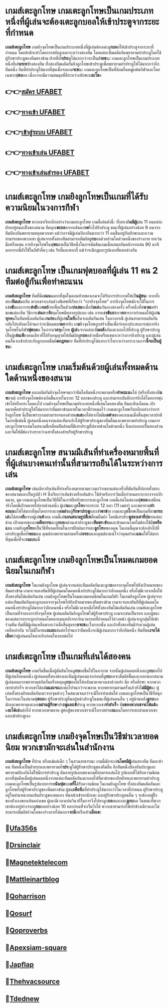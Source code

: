 # เกมส์เตะลูกโทษ เกมเตะลูกโทษเป็นเกมประเภทหนึ่งที่ผู้เล่นจะต้องเตะลู**กบอ**ลให้เข้าประตูจากระยะที่กำหนด

__เกมส์เตะลูกโทษ__ เกมยิงจุดโทษเป็นเกมประเภทหนึ่งที่ผู้เล่นต้องเตะลู**กบอ**ลให้เข้าประตูจากระยะที่กำหนด โดยปกติจะทำโดยการสลับลูกเตะระหว่างสองทีม โดยแต่ละทีมผลัดกันพยายามทำประตูโดยใช้ผู้รักษาประตูของทีมตรงข้าม ฝ่ายที่ท**ำประ**ตูได้มากกว่าจะเป็นฝ่**ายช**นะ เกมเตะลูกโทษเป็นเกมประเภทหนึ่งที่เล่**นระหว่**างสองทีม ทั้งสองทีมผลัดกันยิงลูกโทษเข้าประตูเพื่อพยายามทำประตูให้ได้มากกว่าอีกทีมหนึ่ง ทีมที่ทำประตูได้มากที่สุดเมื่อจบเกม**จะช**นะ เกมเตะลูกโทษเป็นที่นิยมในหมู่แฟนกีฬาและโดยเฉพาะฟุ**ตบ**อล เนื่องจากมีความสมดุลที่ดีระหว่างทักษะแ**ละโช**ค

## 👉👉[ส**มั**คร UF**AB**ET](https://ufa356s.com/)
## 👉👉[ท**าง**เข้า UF**AB**ET](https://bio.link/adminseoxr)
## 👉👉[เ**ข้าสู่ร**ะบบ UF**AB**ET](https://bio.link/adminseoxr)
## 👉👉[ทา**งเข้าเ**ล่น UF**ABE**T](https://ufa356s.com/football-betting/)
## 👉👉[ทา**งเ**ข้าเ**ล่นสำร**อง UF**AB**ET](https://bio.link/adminseo)

# เกมส์เตะลูกโทษ เกมยิงลูกโทษเป็นเกมที่ได้รับความนิยมในวงการกีฬา

__เกมส์เตะลูกโทษ__ พวกเขาเรียกอีกอย่างว่าเกมเตะลูกโทษ เกมนี้เล่นดังนี้: ทั้งสองที**มมีผู้เ**ล่น 11 คนแต่ละฝ่ายอยู่คนละฝั่งของสนาม ทีมบุกเ**ตะบอ**ลจากเส้นแบ่**งค**รึ่งไปยังประตู ขณะที่ผู้เล่นอย่างน้อย 9 คนจากทีมป้องกันพยายามหยุดพวกเขา แม้ว่าอาจมีผู้เล่นป้องกันมากกว่า 11 คนขึ้นอยู่กับทักษะและความสามารถของพวกเขา ผู้เล่นจากทั้งสองทีมสามารถสัมผัสลู**กบ**อลด้วยส่วนใดส่วนหนึ่งของร่างกาย ยกเว้นมือหรือแขน การยิงจุดโทษในฟุ**ตบ**อลเป็นวิธีหนึ่งในการตัดสินเกมเมื่อเสมอกันหลังจากเล่น 90 นาที นอกจากนี้ยังใช้ในกีฬาอื่นๆ เช่น รักบี้และฮอกกี้ แม้ว่าจะมีกฎและรูปแบบที่แตกต่างกัน

# เกมส์เตะลูกโทษ เป็นเกมฟุ**ตบ**อลที่ผู้เล่น 11 คน 2 ที**มต่อสู้**กันเพื่อทำค**ะแ**นน

__เกมส์เตะลูกโทษ__ ทีมที่มีค**ะแน**นมากที่สุดในตอนท้ายของเกมจะได้รับการประกาศให้เป็**นผู้ชน**ะ หากทั้งสอง**ทีมเส**มอกัน พวกเขาจะเล่นช่วงพิเศษที่เรียกว่า “การยิงจุดโทษ” การยิงจุดโทษมักจะใช้ในการแข่**งขั**นและการแ**ข่งขั**นบ**อลถ้**วยเพื่อเป็นตัวแ**บ่งเสม**อเมื่อที**มเล่**นกันเองสองครั้ง ครั้งหนึ่งที่ส**นามเ**หย้าขอ**ง**แต่ละทีม วิธีการเ**ล่นก**าร**ยิง**จุดโทษมีหลายรูปแบบ เช่น การแข่**งขันบา**งรา**ยก**ารอาจกำหนดให้ผู้เล่**นทุกค**นในทีมหนึ่งผลัดกันเล่**นก่อ**นที่ผู้เล่**นในที**มอื่นจะผลัดกันเล่น ในบางกรณี ผู้เล่นสามารถผลัดกันกลับไปกลับมาได้จนกว่าจะมีคนพล**าดก**ารยิง เก**ม**ยิงจุดโทษถูกสร้างขึ้นเพื่อจำลองประสบการณ์การยิงจุดโทษในกีฬ**าฟุตบอ**ล ในการด**วลจุ**ดโทษ **ผู้เล่**นจากแต่ละที**มผลั**ดกันเตะบอลไปที่ประตู ผู้รักษาประตูเป็นผู้เ**ล่นเพี**ยงคนเดียวที่ได้รับอนุญาตให้สัมผัสลู**กบอ**ลด้วยมือหรือแขนระหว่างการยิงประตู และผู้เล่นคนอื่นจะเข้าปะทะกับลูกบอลนั้นผิ**ดกฎหม**าย ทีมที่ทำประตูได้มากกว่าในระหว่างกระบวนการ**นี้จะเป็นผู้ชน**ะ

# เกมส์เตะลูกโทษ เกมเริ่มต้นด้วยผู้เล่**นทั้งห**มดด้านใดด้านหนึ่งของสนาม

__เกมส์เตะลูกโทษ__ และผลัดกันยิงจุดโทษจนกว่าทีมใดทีมหนึ่งจะพลาดหรือ**ทำคะแน**นได้ (หรือทั้งสองที**มพ**ลาด) การยิงจุดโทษต้องเกิดขึ้นภายในระยะ 12 หลาของประตู และสามารถบันทึกการยิงได้โดยการพุ่งเข้าใส่หรือกระโดดลงไป เกมยิงจุดโทษเป็นเกมประเภทหนึ่งที่เล่นโดยสองทีม ทีมละสิบเอ็ดคน เป้าหมายคือทำประตูให้ได้มากกว่าทีมตรงข้ามภายในเวลาที่กำหนดไว้ เกมเตะลูกโทษเรียกอีกอย่างว่าการยิงลูกโทษ นี่เป็นเพราะเกมสามารถจบลงด้วยผ**ลเส**มอได้หากไม่มีผ**ลต่าง**ของคะแนนเมื่อสิ้นสุดเวลาปกติ ในกรณีเช่นนี้ ผู้เล่นหนึ่งคนจากแต่ละทีมจะยิงใส่ผู้รักษาประตูของทีมอื่นและพยายามทำประตู เกมการเตะลูกโทษจะเล่นในสนามสี่เหลี่ยมปิดล้อมที่มีเสาประตูที่ปลายด้านใดด้านหนึ่ง ซึ่งแบ่งออกเป็นสองส่วนและจัดให้มีช่องว่างระหว่างเสาทั้งสองสำหรับผู้รักษาประตู

# เกมส์เตะลูกโทษ สนามมีเส้นที่ทำเครื่องหมายพื้นที่ที่ผู้เ**ล่นบา**งคนเท่านั้นที่สามารถยืนได้ในระหว่างกา**รเล่**น

__เกมส์เตะลูกโทษ__ เช่นเดียวกับเส้นที่ทำเครื่องหมายตามความกว้างของแต่ละครึ่งที่ตัดกันที่ปลายทั้งสองของสนามและเป็นรูปตัว H ซึ่งเรียกว่าเส้นข้างหรือเส้นข้าง ใช้สำหรับการวัดเมื่อกำหนดระยะทางจากเป้าหมาย, มุม เกมเตะลูกโทษเป็นวิธีที่ดีในการฝึกทักษะการเตะลูกโทษ เกมนี้เล่นในสนามฟุ**ตบอ**ลเสมือนจริงโดยมีเป้าหมายที่ปลายด้านหนึ่ง ผู้เล่**นเ**ตะลู**กโท**ษจากระยะ 12 หลา (11 เมตร) และพยายาม**ทำคะแน**นให้ได้มากที่สุดโดยการเตะบ**อลผ่า**นผู้**รักษาประตู**และเข้**าตาข่**าย เกมเตะลู**กโ**ทษเป็นเกมที่สา**มารถเล่**นได้สอ**งที**มจากผู้เล่**นห้**าคน เกมนี้เล่**นบนสนามรูปสี่เห**ลี่ยมผืนผ้า โดยมีเสาประ**ตูสองเสาที่ปล**ายแต่ละด้าน เป้าหมายของเก**มคือการเ**ตะลู**กบอ**ลผ่านเสาประตูของ**ทีมตร**ง**ข้า**มและข้ามคานโดยไม่ต้องใช้มื**อหรือแ**ขน เกมยิงลู**กโท**ษเป็นวิธีที่ยอดเยี่ยมในการฝึกฝนการเตะ**ลูกโท**ษของคุณ ในเกมนี้คุณจะต้องยิงไปที่เสาประตูเพื่อท**ำคะแ**นน คุณต้องพยายามสามครั้งต่**อรอ**บและคุณต้องแน่ใจว่าคุณทำคะ**แน**นให้ได้มากที่สุดเพื่อที่จะช**นะเก**มนี้

# เกมส์เตะลูกโทษ เกมยิงลูกโทษเป็นโหมดเกมยอดนิยมในเกมกีฬา

__เกมส์เตะลูกโทษ__ ในเกมยิงลูกโทษ ผู้เล่นจากแต่ละทีมผลัดกันเตะลูก**บ**อลจากจุดโทษไปยังเป้าหมายของทีมตรงข้าม เกมจะจบลงทันทีที่ผู้เล่นคนใดคนหนึ่งทำประตูได้มากกว่าอีกคนหนึ่ง หรือไม่มีเวลาเหลือให้ทั้งสองทีมได้ผลัดกันเล่น เกมยิงลูกโทษเป็นโหมดเกมยอดนิยมในเกมกีฬา ในเกมยิงลูกโทษ ผู้เล่นจากแต่ละทีมผลัดกันเตะลูกบอลจากจุดโทษไปยังเป้าหมายของทีมตรงข้าม เกมจะจบลงทันทีที่ผู้เล่นคนใดคนหนึ่งทำประตูได้มากกว่าอีกคนหนึ่ง หรือไม่มีเวลาเหลือให้ทั้งสองทีมได้ผลัดกันเล่น เกมส์เตะลูกโทษเป็นเกมที่จำลองการยิงจุดโทษ ผู้เล่นผลัดกันยิงลูกโทษใส่ผู้รักษาประตู เกมจะเล่นเป็นรอบ และผู้ชนะของแต่ละรอบจะถูกกำหนดโดยคะแนนหลังจากจำนวนรอบที่กำหนดไว้ล่วงหน้า ผู้เล่นจะถูกสุ่มให้เข้าร่วมทีม ทีมที่มีผู้เล่นเหลือมากกว่าเมื่อสิ้นสุดรอ**บจะช**นะในรอบนั้น และถ้าทั้งสองทีมมีจำนวนผู้เล่นเหลือเท่ากัน จะไม่มีใครชน**ะและเ**ล่นต่อไปจนกว่าทีมหนึ่งจะมีผู้เล่นมากกว่าอีกทีมหนึ่ง ทีมที่ชน**ะจะได้เลือก**ว่าผู้เล่นคนไหนจะยิงก่อนในรอบต่อไป

# เกมส์เตะลูกโทษ เป็นเกมที่เล่นได้สองคน

__เกมส์เตะลูกโทษ__ เกมเริ่มขึ้นเมื่อผู้ตัดสินโยนลู**กบ**อลขึ้นไปในอากาศ จากนั้นผู้เล่นคนหนึ่งเตะลู**กบ**อลไปที่ผู้เล่นอีกคนหนึ่ง ผู้เล่นคนที่สองต้องเตะคืนผู้เล่นคนแรกก่อนที่ลู**กบ**อลจะสัมผัสพื้นและออกนอกสนาม ผู้เล่นคนแรกพยายามสกัดกั้นหรือหยุดลู**กบ**อลไม่ให้กลับมาหาพวกเขาด้วยเท้า มือ หรือศีรษะ หากพวกเขาทำสำเร็จ พวกเขาได้แต้**มและจะเ**ตะต่อไปจนกว่าจะพลาด หากพยายามสามครั้งแล้วยังไ**ม่มีผู้ช**นะ ผู้เล่นทั้งสองฝ่ายผลัดกันเตะจากจุดต่างๆ ในสนามจนกว่าจะมีใครทำแต้มได้ เกมเตะลูกโทษเป็นวิธีที่สนุกในการเตะในสนามฟุ**ตบอ**ล ผู้รักษาประตูยืนอยู่หน้าประตูในขณะที่ผู้เล่นคนอื่น ๆ อยู่ด้านหลัง**ลูกบ**อล นักเตะพยายามเตะบอ**ลผ่านผู้รักษ**าปร**ะตูและเข้**ประตู หากพวกเขา**ทำสำเร็**จ ที**มของพวกเขาจะได้แต้**มแ**ละได้เล่**นต่อไป หากพวกเขาพลาด คู่ต่อสู้ของพวกเขาจะมีโอกาสทำค**ะแ**นนโดยการเตะผ่านพวกเขาและเข้าประตูเอง

# เกมส์เตะลูกโทษ เกมยิงจุดโทษเป็นวิธีฆ่าเวลายอดนิยม พวกเขามักจะเล่**นในส**ำนักงาน

__เกมส์เตะลูกโทษ__ ที่บ้าน หรือแม้แต่เด็ก ๆ ในสวนสาธารณะ เกมนี้มักจะเล่**นโดยมีผู้**เล่นสองทีม ทีมละห้าคน ทีมหนึ่งเป็นฝ่ายรุกและพยายามท**ำปร**ะตูใส่ผู้รักษาประตูของทีมอื่น อีกทีมหนึ่งป้องกันประตูและพยายามป้องกันไม่ให้มีการทำประตู มีหลายรูปแบบของเกมที่สามารถเล่นได้ รูปแบบที่ได้รับความนิยมมากที่สุดคือเมื่อผู้เล่นคนหนึ่งจากแต่ละทีมผลัดกันเตะบอลไปที่ตาข่ายของอีกฝ่ายและพยายามทำประตู เกมเตะลูกโทษเป็นรูปแบบการพ**นันฟุต**บอ**ลที่ไ**ด้รับความนิยม ในเกมยิงลูกโทษ ทั้งสองทีมผลัดกันเตะลูกโทษกับผู้รักษาประตูของทีมตรงข้าม ผู้ชน**ะคือที**มที่ทำประตูได้มากกว่าในเวลาที่กำหนด ผู้รักษาประตูอยู่ในตำแหน่งบนเส้นประตูของตนเอง หันหน้าเข้าหานักเตะ และผู้รักษาประตูคนอื่น ๆ จะต้องอยู่ฝั่งของตัวเองของเส้นแบ่งเขต ผู้เตะมีเวลาแปดวินาทีในการวิ่งไปหาลูก**บอ**ลและเตะ**ลูกบ**อล ในขณะที่พวกเขาต้องอยู่ห่างจากลู**กบ**อลอย่างน้อย 10 หลาก่อนที่จะเริ่มวิ่งได้ พวกเขาสามารถใช้เท้าข้างเดียวและไม่สามารถสัมผัสส่วนใดของร่างกายได้นอกจ**ากมื**อหรือเท้า**เมื่อเต**ะ

## 🧧[U**fa**356s](https://ufa356s.com)
## 🧧[D**rsinc**lair](https://drsinclair.com)
## 🧧[Mag**netek**telecom](https://magnetektelecom.com)
## 🧧[Mat**tlein**artblog](https://mattleinartblog.com)
## 🧧[Qoh**arr**ison](https://goharrison.org)
## 🧧[Qos**ur**f](https://gosurf.org)
## 🧧[Qop**ro**verbs](http://goproverbs.org)
## 🧧[Ape**xsiam-squ**are](https://www.apexsiam-square.com)
## 🧧[Jap**fl**ap](https://japflap.com)
## 🧧[The**hvacs**ource](https://thehvacsource.com)
## 🧧[Td**edn**ew](https://www.tdednew.com)
